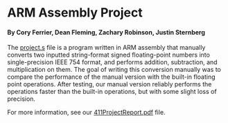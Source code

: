 # ARM Assembly Project
#### By Cory Ferrier, Dean Fleming, Zachary Robinson, Justin Sternberg
The [project.s](../master/project.s) file is a program written in ARM assembly that manually converts two inputted string-format signed floating-point numbers into single-precision IEEE 754 format, and performs addition, subtraction, and multiplication on them. The goal of writing this conversion manually was to compare the performance of the manual version with the built-in floating point operations. After testing, our manual version reliably performs the operations faster than the built-in operations, but with some slight loss of precision.

For more information, see our [411ProjectReport.pdf](../master/411ProjectReport.pdf) file.
